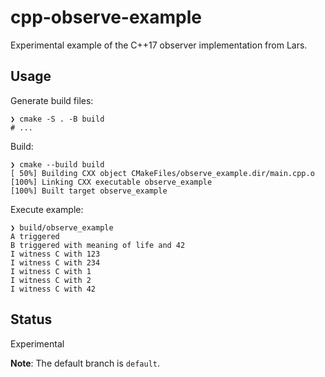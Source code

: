 # cpp-observe-example

Experimental example of the C++17 observer implementation from Lars.

## Usage

Generate build files:

```console
❯ cmake -S . -B build
# ...
```

Build:

```console
❯ cmake --build build
[ 50%] Building CXX object CMakeFiles/observe_example.dir/main.cpp.o
[100%] Linking CXX executable observe_example
[100%] Built target observe_example
```

Execute example:

```console
❯ build/observe_example
A triggered
B triggered with meaning of life and 42
I witness C with 123
I witness C with 234
I witness C with 1
I witness C with 2
I witness C with 42
```

## Status

Experimental

**Note**: The default branch is `default`.
